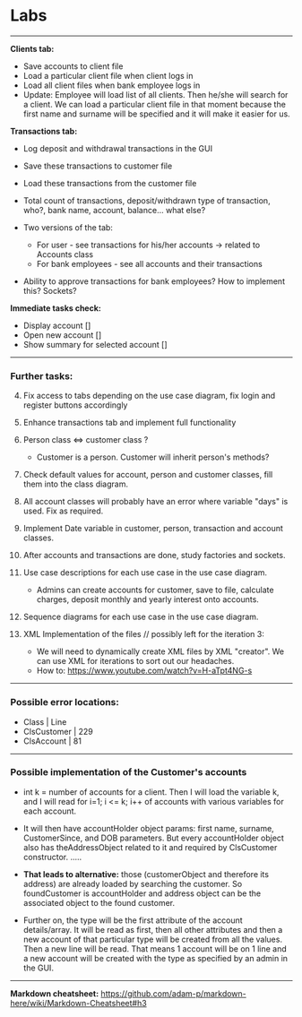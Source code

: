# Labs
----- 
**Clients tab:**
- Save accounts to client file
- Load a particular client file when client logs in
- Load all client files when bank employee logs in
- Update: Employee will load list of all clients. Then he/she will search for a client. We can load a particular client file in that moment because the first name and surname will be specified and it will make it easier for us. 

**Transactions tab:**
- Log deposit and withdrawal transactions in the GUI
- Save these transactions to customer file
- Load these transactions from the customer file

- Total count of transactions, deposit/withdrawn type of transaction, who?, bank name, account, balance... what else?
- Two versions of the tab:
	- For user - see transactions for his/her accounts -> related to Accounts class
	- For bank employees - see all accounts and their transactions
- Ability to approve transactions for bank employees? How to implement this? Sockets?

**Immediate tasks check:**
- Display account   []
- Open new account  []
- Show summary for selected account []

-----

### Further tasks:
4. Fix access to tabs depending on the use case diagram, fix login and register buttons accordingly
5. Enhance transactions tab and implement full functionality
6. Person class <=> customer class ?
	- Customer is a person. Customer will inherit person's methods?
7. Check default values for account, person and customer classes, fill them into the class diagram.
8. All account classes will probably have an error where variable "days" is used. Fix as required.
9. Implement Date variable in customer, person, transaction and account classes.
10. After accounts and transactions are done, study factories and sockets.
11. Use case descriptions for each use case in the use case diagram.
	- Admins can create accounts for customer, save to file, calculate charges, deposit monthly and yearly interest onto accounts.
12. Sequence diagrams for each use case in the use case diagram.

99. XML Implementation of the files // possibly left for the iteration 3:
    - We will need to dynamically create XML files by XML "creator". We can use XML for iterations to sort out our headaches.
    - How to: https://www.youtube.com/watch?v=H-aTpt4NG-s
    
-----

### Possible error locations:
- Class   |   Line
- ClsCustomer |   229
- ClsAccount  |   81

-----

### Possible implementation of the Customer's accounts
- int k = number of accounts for a client. Then I will load the variable k, and I will read for i=1; i <= k; i++ of accounts with various variables for each account. 

- It will then have accountHolder object params: first name, surname, CustomerSince, and DOB parameters. 
But every accountHolder object also has theAddressObject related to it and required by ClsCustomer constructor. 
.....

- **That leads to alternative:** those (customerObject and therefore its address) are already loaded by searching the customer. So foundCustomer is accountHolder and address object can be the associated object to the found customer.

- Further on, the type will be the first attribute of the account details/array. It will be read as first, then all other attributes and then a new account of that particular type will be created from all the values.
Then a new line will be read. That means 1 account will be on 1 line and a new account will be created with the type as specified by an admin in the GUI.
 


-----
**Markdown cheatsheet:**
https://github.com/adam-p/markdown-here/wiki/Markdown-Cheatsheet#h3
